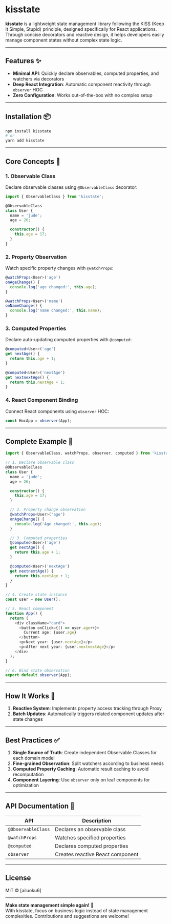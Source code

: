 # kisstate

**kisstate** is a lightweight state management library following the KISS (Keep It Simple, Stupid) principle, designed specifically for React applications. Through concise decorators and reactive design, it helps developers easily manage component states without complex state logic.

---

## Features ✨

- **Minimal API**: Quickly declare observables, computed properties, and watchers via decorators
- **Deep React Integration**: Automatic component reactivity through `observer` HOC
- **Zero Configuration**: Works out-of-the-box with no complex setup

---

## Installation 📦

```bash
npm install kisstate
# or
yarn add kisstate
```

---

## Core Concepts 🧠

### 1. Observable Class

Declare observable classes using `@ObservableClass` decorator:

```typescript
import { ObservableClass } from 'kisstate';

@ObservableClass
class User {
  name = 'jude';
  age = 26;

  constructor() {
    this.age = 17;
  }
}
```

### 2. Property Observation

Watch specific property changes with `@watchProps`:

```typescript
@watchProps<User>('age')
onAgeChange() {
  console.log('age changed:', this.age);
}

@watchProps<User>('name')
onNameChange() {
  console.log('name changed:', this.name);
}
```

### 3. Computed Properties

Declare auto-updating computed properties with `@computed`:

```typescript
@computed<User>('age')
get nextAge() {
  return this.age + 1;
}

@computed<User>('nextAge')
get nextnextAge() {
  return this.nextAge + 1;
}
```

### 4. React Component Binding

Connect React components using `observer` HOC:

```typescript
const HocApp = observer(App);
```

---

## Complete Example 🚀

```typescript
import { ObservableClass, watchProps, observer, computed } from 'kisstate';

// 1. Declare observable class
@ObservableClass
class User {
  name = 'jude';
  age = 26;

  constructor() {
    this.age = 17;
  }

  // 2. Property change observation
  @watchProps<User>('age')
  onAgeChange() {
    console.log('Age changed:', this.age);
  }

  // 3. Computed properties
  @computed<User>('age')
  get nextAge() {
    return this.age + 1;
  }

  @computed<User>('nextAge')
  get nextnextAge() {
    return this.nextAge + 1;
  }
}

// 4. Create state instance
const user = new User();

// 5. React component
function App() {
  return (
    <div className="card">
      <button onClick={() => user.age++}>
        Current age: {user.age}
      </button>
      <p>Next year: {user.nextAge}</p>
      <p>After next year: {user.nextnextAge}</p>
    </div>
  );
}

// 6. Bind state observation
export default observer(App);
```

---

## How It Works 🔧

1. **Reactive System**: Implements property access tracking through Proxy
2. **Batch Updates**: Automatically triggers related component updates after state changes

---

## Best Practices ✅

1. **Single Source of Truth**: Create independent Observable Classes for each domain model
2. **Fine-grained Observation**: Split watchers according to business needs
3. **Computed Property Caching**: Automatic result caching to avoid recomputation
4. **Component Layering**: Use `observer` only on leaf components for optimization

---

## API Documentation 📖

| API                | Description                      |
| ------------------ | -------------------------------- |
| `@ObservableClass` | Declares an observable class     |
| `@watchProps`      | Watches specified properties     |
| `@computed`        | Declares computed properties     |
| `observer`         | Creates reactive React component |

---

## License

MIT © [ailuoku6]

---

**Make state management simple again!** 🎉  
With kisstate, focus on business logic instead of state management complexities. Contributions and suggestions are welcome!
